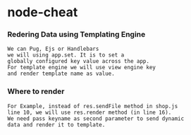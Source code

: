 # node-cheat

### Redering Data using  Templating Engine 
```
We can Pug, Ejs or Handlebars
we will using app.set. It is to set a 
globally configured key value across the app. 
For template engine we will use view engine key
and render template name as value. 
```

### Where to render
```
For Example, instead of res.sendFile method in shop.js
line 10, we will use res.render method (in line 16).
We need pass keyname as second parameter to send dynamic 
data and render it to template. 
```
